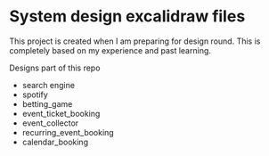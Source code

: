 # System design excalidraw files

This project is created when I am preparing for design round. This is completely based on my experience and past learning.


Designs part of this repo
- search engine
- spotify
- betting_game
- event_ticket_booking
- event_collector
- recurring_event_booking
- calendar_booking
  